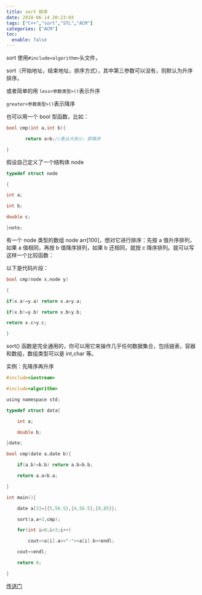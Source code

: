 ```yaml
---
title: sort 排序
date: 2018-06-14 20:23:03
tags: ["C++","sort","STL","ACM"]
categories: ["ACM"]
toc:
  enable: false
---
```


sort 使用`#include<algorithm>`头文件，

sort（开始地址，结束地址，排序方式），其中第三参数可以没有，则默认为升序排序。

或者简单的用
`less<参数类型>()`表示升序

`greater<参数类型>()`表示降序

也可以用一个 bool 型函数，比如：
```cpp
bool cmp(int a,int b){

       return a>b;//表从大到小，即降序

}
```

假设自己定义了一个结构体 node
```cpp
typedef struct node

{

int a;

int b;

double c;

}note;
```

有一个 node 类型的数组 node arr[100]，想对它进行排序：先按 a 值升序排列，如果 a 值相同，再按 b 值降序排列，如果 b 还相同，就按 c 降序排列。就可以写这样一个比较函数：

以下是代码片段：
```cpp
bool cmp(node x,node y)

{

if(x.a!=y.a) return x.a<y.a;

if(x.b!=y.b) return x.b>y.b;

return x.c>y.c;

}
```

sort() 函数是完全通用的，你可以用它来操作几乎任何数据集合，包括链表，容器和数组，数组类型可以是 int,char 等。

实例：先降序再升序
```c
#include<iostream>

#include<algorithm>

using namespace std;

typedef struct data{

    int a;

    double b;

}date;

bool cmp(date a,date b){

    if(a.b!=b.b) return a.b>b.b;

    return a.a<b.a;

}

int main(){

    date a[3]={{5,56.5},{4,56.5},{8,85}};

    sort(a,a+3,cmp);

    for(int i=0;i<3;i++)

        cout<<a[i].a<<"-"<<a[i].b<<endl;

    cout<<endl;

    return 0;

}
```
[传送门](https://weibo.com/ttarticle/p/show?id=2309404237869425234111&mod=zwenzhang)